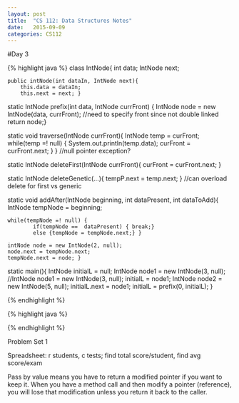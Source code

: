 ```yaml
---
layout: post
title:  "CS 112: Data Structures Notes"
date:   2015-09-09
categories: CS112
---
```

#Day 3

{% highlight java %}
class IntNode{
	int data;
	IntNode next; 
	
	public intNode(int dataIn, IntNode next){
		this.data = dataIn;
		this.next = next; }
	

static IntNode prefix(int data, IntNode currFront) {
	IntNode node = new IntNode(data, currFront); //need to specify front since not double linked
	return node;}
	

static void traverse(IntNode currFront){
	IntNode temp = curFront;
	while(temp =! null) {
		System.out.println(temp.data);
		curFront = curFront.next; } } //null pointer exception?


static IntNode deleteFirst(IntNode currFront){
	curFront = curFront.next; }


static IntNode deleteGenetic(...){
	tempP.next = temp.next; } //can overload delete for first vs generic


static void addAfter(IntNode beginning, int dataPresent, int dataToAdd){
	IntNode tempNode = beginning;

	while(tempNode =! null) {
			if(tempNode ==  dataPresent) { break;}
			else {tempNode = tempNode.next;} }

	intNode node = new IntNode(2, null);
	node.next = tempNode.next;
	tempNode.next = node; }
	

static main(){
	IntNode initialL = null;
	IntNode node1 = new IntNode(3, null); //IntNode node1 = new IntNode(3, null);
	initialL = node1;
	IntNode node2 = new IntNode(5, null); 
	initialL.next = node1;
	initialL = prefix(0, initialL);
}
	
{% endhighlight %}

{% highlight java %}

{% endhighlight %}

Problem Set 1

Spreadsheet: r students, c tests; find total score/student, find avg score/exam


Pass by value means you have to return a modified pointer if you want to keep it. When you have a method call and then modify a pointer (reference), you will lose that modification
unless you return it back to the caller. 